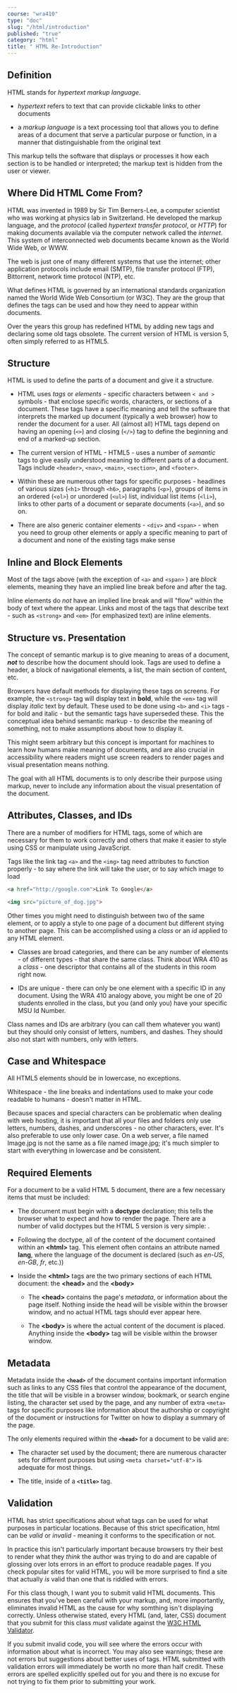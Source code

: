 ```yaml
---
course: "wra410"
type: "doc"
slug: "/html/introduction"
published: "true"
category: "html"
title: " HTML Re-Introduction"
---
```


## Definition

HTML stands for *hypertext markup language*. 

- *hypertext* refers to text that can provide clickable links to other
  documents

- a *markup language* is a text processing tool that allows you to define areas
  of a document that serve a particular purpose or function, in a manner that
  distinguishable from the original text

This markup tells the software that displays or processes it how each section
is to be handled or interpreted; the markup text is hidden from the user or
viewer.


## Where Did HTML Come From?

HTML was invented in 1989 by Sir Tim Berners-Lee, a computer scientist who was
working at physics lab in Switzerland. He developed the markup language, and
the *protocol* (called *hypertext transfer protocol*, or *HTTP*) for making
documents available via the computer network called the *internet*. This system
of interconnected web documents became known as the World Wide Web, or WWW.

The web is just one of many different systems that use the internet; other
application protocols include email (SMTP), file transfer protocol (FTP),
Bittorrent, network time protocol (NTP), etc.

What defines HTML is governed by an international standards organization named
the World Wide Web Consortium (or W3C). They are the group that defines the
tags can be used and how they need to appear within documents.

Over the years this group has redefined HTML by adding new tags and declaring
some old tags obsolete. The current version of HTML is version 5, often simply
referred to as HTML5.


## Structure

HTML is used to define the parts of a document and give it a structure. 

- HTML uses *tags* or *elements* - specific characters between `< and >`
  symbols - that enclose specific words, characters, or sections of a document.
  These tags have a specific meaning and tell the software that interprets the
  marked up document (typically a web browser) how to render the document for a
  user. All (almost all) HTML tags depend on having an opening (`<>`) and
  closing (`</>`) tag to define the beginning and end of a marked-up
  section.

- The current version of HTML - HTML5 - uses a number of *semantic* tags to
  give easily understood meaning to different parts of a document. Tags include
  `<header>`, `<nav>`, `<main>`, `<section>`, and
  `<footer>`.

- Within these are numerous other tags for specific purposes - headlines of
  various sizes (`<h1>` through `<h6>`, paragraphs (`<p>`), groups
  of items in an ordered (`<ol>`) or unordered (`<ul>`) list,
  individual list items (`<li>`), links to other parts of a document or
  separate documents (`<a>`), and so on.

- There are also generic container elements - `<div>` and `<span>` -
  when you need to group other elements or apply a specific meaning to part of
  a document and none of the existing tags make sense

## Inline and Block Elements

Most of the tags above (with the exception of `<a>` and `<span>` ) are
*block* elements, meaning they have an implied line break before and after the
tag.

Inline elements do *not* have an implied line break and will "flow" within the
body of text where the appear. Links and most of the tags that describe text -
such as `<strong>` and `<em>` (for emphasized text) are inline
elements.


## Structure vs. Presentation

The concept of semantic markup is to give meaning to areas of a document,
**_not_** to describe how the document should look. Tags are used to define a
header, a block of navigational elements, a list, the main section of content,
etc. 

Browsers have default methods for displaying these tags on screens. For
example, the `<strong>` tag will display text in **bold**, while the
`<em>` tag will display *italic* text by default. These used to be done
using `<b>` and `<i>` tags - for bold and italic - but the semantic
tags have superseded these. This the conceptual idea behind semantic markup -
to describe the meaning of something, not to make assumptions about how to
display it. 

This might seem arbitrary but this concept is important for machines to learn
how humans make meaning of documents, and are also crucial in accessibility
where readers might use screen readers to render pages and visual presentation
means nothing. 

The goal with all HTML documents is to only describe their purpose using
markup, never to include any information about the visual presentation of the
document.



## Attributes, Classes, and IDs

There are a number of modifiers for HTML tags, some of which are necessary for
them to work correctly and others that make it easier to style using CSS or
manipulate using JavaScript.

Tags like the link tag `<a>` and the `<img>` tag need attributes to
function properly - to say where the link will take the user, or to say which
image to load

```html
<a href="http://google.com">Link To Google</a>

<img src="picture_of_dog.jpg"> 
``` 

Other times you might need to distinguish between two of the same element, or
to apply a style to one page of a document but different stying to another
page. This can be accomplished using a *class* or an *id* applied to any HTML
element.

- Classes are broad categories, and there can be any number of elements - of
  different types - that share the same class. Think about WRA 410 as a *class* - 
  one descriptor that contains all of the students in this room right now.

- IDs are unique - there can only be one element with a specific ID in any
  document. Using the WRA 410 analogy above, you might be one of 20 students
  enrolled in the class, but you (and only you) have your specific MSU Id
  Number. 

Class names and IDs are arbitrary (you can call them whatever you  want) but
they should only consist of letters, numbers, and dashes. They should also not
start with numbers, only  with letters.

## Case and Whitespace

All HTML5 elements should be in lowercase, no exceptions.

Whitespace - the line breaks and indentations used to make your code readable
to humans -  doesn't matter in HTML. 

Because spaces and special characters can be problematic when dealing with web
hosting, it is important that all your files and folders only use letters,
numbers, dashes, and underscores - no other characters, ever. It's also
preferable to use only lower case. On a web server, a file named Image.jpg is
not the same as a file named image.jpg; it's much simpler to start with
everything in lowercase and be consistent.


## Required Elements

For a document to be a valid HTML 5 document, there are a few necessary items
that must be included:

- The document must begin with a __doctype__ declaration; this tells the
  browser what to expect and how to render the page. There are a number of
  valid doctypes but the HTML 5 version is very simple: __<!doctype html\>__.

- Following the doctype, all of the content of the document contained within an
  __<html\>__ tag. This element often contains an attribute named __lang__,
  where the language of the document is declared (such as *en-US*, *en-GB*,
  *fr*, etc.))

- Inside the __<html\>__ tags are the two primary sections of each HTML
  document: the __<head\>__ and the __<body\>__

    - The __<head\>__ contains the page's *metadata*, or information about the
      page itself. Nothing inside the head will be visible within the browser
      window, and no actual HTML tags should ever appear here.

    - The __<body\>__ is where the actual content of the document is placed.
      Anything inside the __<body\>__ tag will be visible within the browser
      window.

## Metadata

Metadata inside the __`<head>`__  of the document contains important information
such as links to any CSS files that control the appearance of the document, the
title that will be visible in a browser window, bookmark, or search engine
listing, the character set used by the page, and any number of extra `<meta>`
tags for specific purposes like information about the authorship or copyright
of the document or instructions for Twitter on how to display a summary of the
page. 

The only elements required within the __`<head>`__ for a document to be valid are:

- The character set used by the document; there are numerous character sets for
  different purposes but using `<meta charset="utf-8">` is adequate for most
  things.

- The title, inside of a __`<title>`__  tag.


## Validation

HTML has strict specifications about what tags can be used for what purposes in
particular locations. Because of this strict specification, html can be *valid*
or *invalid* - meaning it conforms to the specification or not.
	
In practice this isn't particularly important because browsers try their best to
render what they *think* the author was trying to do and are capable of
glossing over lots errors in an effort to produce readable pages. If you check
popular sites for valid HTML, you will be more surprised to find a site that
actually *is* valid than one that is riddled with errors. 

For this class though, I want you to submit valid HTML documents. This ensures
that you've been careful with your markup, and, more importantly, eliminates
invalid HTML as the cause for why somthing isn't displaying correctly. Unless
otherwise stated, every HTML (and, later, CSS) document that you submit for
this class *must* validate against the [W3C HTML Validator](https://validator.w3.org/).

If you submit invalid code, you will see where the errors occur with
information about what is incorrect. You may also see warnings; these are not
errors but suggestions about better uses of tags. HTML submitted with
validation errors will immediately be worth no more than half credit. These
errors are spelled explicitly spelled out for you and there is no excuse for
not trying to fix them prior to submitting your work.
